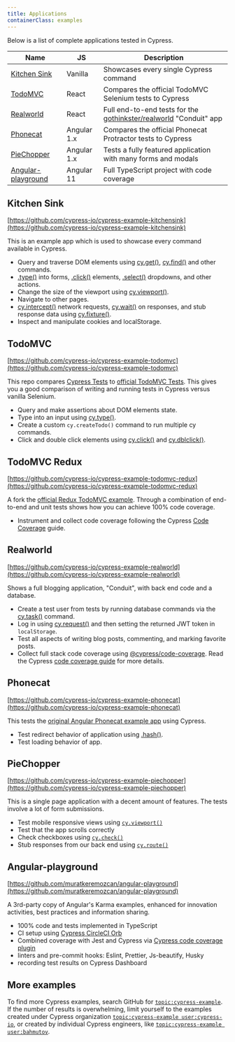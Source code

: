 ```yaml
---
title: Applications
containerClass: examples
---
```


Below is a list of complete applications tested in Cypress.

| Name                                      | JS          | Description                                                                                                   |
| ----------------------------------------- | ----------- | ------------------------------------------------------------------------------------------------------------- |
| [Kitchen Sink](#Kitchen-Sink)             | Vanilla     | Showcases every single Cypress command                                                                        |
| [TodoMVC](#TodoMVC)                       | React       | Compares the official TodoMVC Selenium tests to Cypress                                                       |
| [Realworld](#Realworld)                   | React       | Full end-to-end tests for the [gothinkster/realworld](https://github.com/gothinkster/realworld) "Conduit" app |
| [Phonecat](#Phonecat)                     | Angular 1.x | Compares the official Phonecat Protractor tests to Cypress                                                    |
| [PieChopper](#PieChopper)                 | Angular 1.x | Tests a fully featured application with many forms and modals                                                 |
| [Angular-playground](#Angular-playground) | Angular 11  | Full TypeScript project with code coverage                                                                    |

## Kitchen Sink

<Icon name="github"></Icon>
[https://github.com/cypress-io/cypress-example-kitchensink](https://github.com/cypress-io/cypress-example-kitchensink)

This is an example app which is used to showcase every command available in
Cypress.

- Query and traverse DOM elements using [cy.get()](/api/commands/get),
  [cy.find()](/api/commands/find) and other commands.
- [.type()](/api/commands/type) into forms, [.click()](/api/commands/click)
  elements, [.select()](/api/commands/select) dropdowns, and other actions.
- Change the size of the viewport using [cy.viewport()](/api/commands/viewport).
- Navigate to other pages.
- [cy.intercept()](/api/commands/intercept) network requests,
  [cy.wait()](/api/commands/wait) on responses, and stub response data using
  [cy.fixture()](/api/commands/fixture).
- Inspect and manipulate cookies and localStorage.

<DocsImage src="/img/examples/public-project-kitchen-sink.png" alt="kitchensink running" />

## TodoMVC

<Icon name="github"></Icon>
[https://github.com/cypress-io/cypress-example-todomvc](https://github.com/cypress-io/cypress-example-todomvc)

This repo compares
[Cypress Tests](https://github.com/cypress-io/cypress-example-todomvc/blob/master/cypress/integration/app_spec.js)
to
[official TodoMVC Tests](https://github.com/tastejs/todomvc/blob/master/tests/test.js).
This gives you a good comparison of writing and running tests in Cypress versus
vanilla Selenium.

- Query and make assertions about DOM elements state.
- Type into an input using [cy.type()](/api/commands/type).
- Create a custom `cy.createTodo()` command to run multiple cy commands.
- Click and double click elements using [cy.click()](/api/commands/click) and
  [cy.dblclick()](/api/commands/dblclick).

<DocsImage src="/img/examples/public-project-todomvc.png" alt="TodoMvc testing in Cypress" />

## TodoMVC Redux

<Icon name="github"></Icon>
[https://github.com/cypress-io/cypress-example-todomvc-redux](https://github.com/cypress-io/cypress-example-todomvc-redux)

A fork the
[official Redux TodoMVC example](https://github.com/reduxjs/redux/tree/master/examples/todomvc).
Through a combination of end-to-end and unit tests shows how you can achieve
100% code coverage.

- Instrument and collect code coverage following the Cypress
  [Code Coverage](/guides/tooling/code-coverage) guide.

<DocsImage src="/img/examples/todomvc-redux-100percent.png" alt="TodoMVC Redux application code coverage report" />

## Realworld

<Icon name="github"></Icon>
[https://github.com/cypress-io/cypress-example-realworld](https://github.com/cypress-io/cypress-example-realworld)

Shows a full blogging application, "Conduit", with back end code and a database.

- Create a test user from tests by running database commands via the
  [cy.task()](/api/commands/task) command.
- Log in using [cy.request()](/api/commands/request) and then setting the
  returned JWT token in `localStorage`.
- Test all aspects of writing blog posts, commenting, and marking favorite
  posts.
- Collect full stack code coverage using
  [@cypress/code-coverage](https://github.com/cypress-io/code-coverage). Read
  the Cypress [code coverage guide](/guides/tooling/code-coverage) for more
  details.

<DocsImage src="/img/examples/realworld-app.png" alt="Realworld test in Cypress" />

## Phonecat

<Icon name="github"></Icon>
[https://github.com/cypress-io/cypress-example-phonecat](https://github.com/cypress-io/cypress-example-phonecat)

This tests the
[original Angular Phonecat example app](https://github.com/angular/angular-phonecat)
using Cypress.

- Test redirect behavior of application using [.hash()](/api/commands/hash).
- Test loading behavior of app.

<DocsImage src="/img/examples/public-project-phone-cat.png" alt="Phonecat Angular tutorial app tested in cypress" />

## PieChopper

<Icon name="github"></Icon>
[https://github.com/cypress-io/cypress-example-piechopper](https://github.com/cypress-io/cypress-example-piechopper)

This is a single page application with a decent amount of features. The tests
involve a lot of form submissions.

- Test mobile responsive views using [`cy.viewport()`](/api/commands/viewport)
- Test that the app scrolls correctly
- Check checkboxes using [`cy.check()`](/api/commands/check)
- Stub responses from our back end using [`cy.route()`](/api/commands/route)

<DocsImage src="/img/examples/public-project-piechopper.png" alt="Piechopper app tested in cypress" />

## Angular-playground

<Icon name="github"></Icon>
[https://github.com/muratkeremozcan/angular-playground](https://github.com/muratkeremozcan/angular-playground)

A 3rd-party copy of Angular's Karma examples, enhanced for innovation
activities, best practices and information sharing.

- 100% code and tests implemented in TypeScript
- CI setup using
  [Cypress CircleCI Orb](https://github.com/cypress-io/circleci-orb)
- Combined coverage with Jest and Cypress via
  [Cypress code coverage plugin](https://github.com/cypress-io/code-coverage)
- linters and pre-commit hooks: Eslint, Prettier, Js-beautify, Husky
- recording test results on Cypress Dashboard

## More examples

To find more Cypress examples, search GitHub for
[`topic:cypress-example`](https://github.com/search?q=topic%3Acypress-example).
If the number of results is overwhelming, limit yourself to the examples created
under Cypress organization
[`topic:cypress-example user:cypress-io`](https://github.com/search?q=topic%3Acypress-example+user%3Acypress-io),
or created by individual Cypress engineers, like
[`topic:cypress-example user:bahmutov`](https://github.com/search?q=topic%3Acypress-example+user%3Abahmutov).
